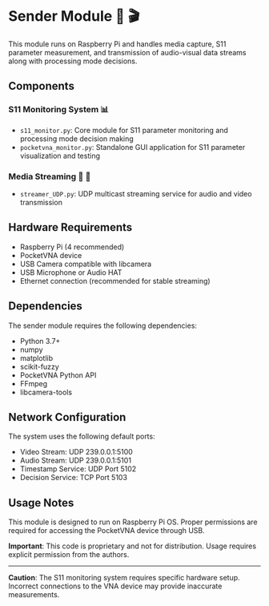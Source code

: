 # Sender Module 📡 🎬

This module runs on Raspberry Pi and handles media capture, S11 parameter measurement, and transmission of audio-visual data streams along with processing mode decisions.

## Components

### S11 Monitoring System 📊
- `s11_monitor.py`: Core module for S11 parameter monitoring and processing mode decision making
- `pocketvna_monitor.py`: Standalone GUI application for S11 parameter visualization and testing

### Media Streaming 🎤 🎥
- `streamer_UDP.py`: UDP multicast streaming service for audio and video transmission

## Hardware Requirements

- Raspberry Pi (4 recommended)
- PocketVNA device
- USB Camera compatible with libcamera
- USB Microphone or Audio HAT
- Ethernet connection (recommended for stable streaming)

## Dependencies

The sender module requires the following dependencies:
- Python 3.7+
- numpy
- matplotlib
- scikit-fuzzy
- PocketVNA Python API
- FFmpeg
- libcamera-tools

## Network Configuration

The system uses the following default ports:
- Video Stream: UDP 239.0.0.1:5100
- Audio Stream: UDP 239.0.0.1:5101
- Timestamp Service: UDP Port 5102
- Decision Service: TCP Port 5103

## Usage Notes

This module is designed to run on Raspberry Pi OS. Proper permissions are required for accessing the PocketVNA device through USB.

**Important**: This code is proprietary and not for distribution. Usage requires explicit permission from the authors.

---

**Caution**: The S11 monitoring system requires specific hardware setup. Incorrect connections to the VNA device may provide inaccurate measurements.
